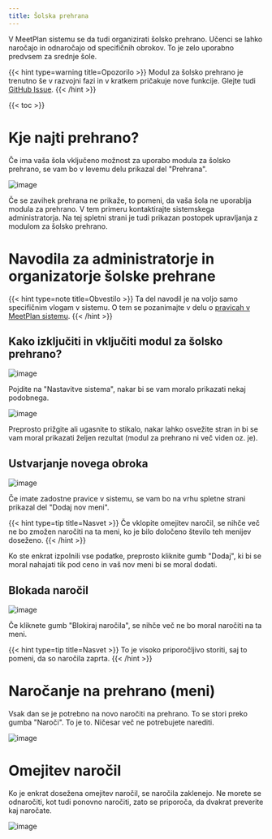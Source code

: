 ```yaml
---
title: Šolska prehrana
---
```


V MeetPlan sistemu se da tudi organizirati šolsko prehrano. Učenci se lahko naročajo in odnaročajo od specifičnih obrokov. To je zelo uporabno predvsem za srednje šole.

{{< hint type=warning title=Opozorilo >}}
Modul za šolsko prehrano je trenutno še v razvojni fazi in v kratkem pričakuje nove funkcije. Glejte tudi [GitHub Issue](https://github.com/MeetPlan/MeetPlanFrontend/issues/54).
{{< /hint >}}

{{< toc >}}

# Kje najti prehrano?
Če ima vaša šola vključeno možnost za uporabo modula za šolsko prehrano, se vam bo v levemu delu prikazal del "Prehrana".

![image](https://user-images.githubusercontent.com/52399966/186728666-debbb281-74fc-40b9-922e-b8288b234311.png)

Če se zavihek prehrana ne prikaže, to pomeni, da vaša šola ne uporablja modula za prehrano. V tem primeru kontaktirajte sistemskega administratorja.
Na tej spletni strani je tudi prikazan postopek upravljanja z modulom za šolsko prehrano.

# Navodila za administratorje in organizatorje šolske prehrane
{{< hint type=note title=Obvestilo >}}
Ta del navodil je na voljo samo specifičnim vlogam v sistemu. O tem se pozanimajte v delu o [pravicah v MeetPlan sistemu](/uporaba/pravice).
{{< /hint >}}

## Kako izključiti in vključiti modul za šolsko prehrano?
![image](https://user-images.githubusercontent.com/52399966/186729773-f0d4e7dc-fd98-4032-a92b-9648c7e85c6b.png)

Pojdite na "Nastavitve sistema", nakar bi se vam moralo prikazati nekaj podobnega.

![image](https://user-images.githubusercontent.com/52399966/186730154-0be50f03-f395-479e-abc5-9c4f03783077.png)

Preprosto prižgite ali ugasnite to stikalo, nakar lahko osvežite stran in bi se vam moral prikazati željen rezultat (modul za prehrano ni več viden oz. je).

## Ustvarjanje novega obroka
![image](https://user-images.githubusercontent.com/52399966/186728130-3e099c82-ed34-4485-a0f6-03fb60cbf559.png)

Če imate zadostne pravice v sistemu, se vam bo na vrhu spletne strani prikazal del "Dodaj nov meni".

{{< hint type=tip title=Nasvet >}}
Če vklopite omejitev naročil, se nihče več ne bo zmožen naročiti na ta meni, ko je bilo določeno število teh menijev doseženo.
{{< /hint >}}

Ko ste enkrat izpolnili vse podatke, preprosto kliknite gumb "Dodaj", ki bi se moral nahajati tik pod ceno in vaš nov meni bi se moral dodati.

## Blokada naročil
![image](https://user-images.githubusercontent.com/52399966/186731121-d42d1ffd-9d16-45f3-9a72-df396a47cc54.png)

Če kliknete gumb "Blokiraj naročila", se nihče več ne bo moral naročiti na ta meni.

{{< hint type=tip title=Nasvet >}}
To je visoko priporočljivo storiti, saj to pomeni, da so naročila zaprta.
{{< /hint >}}

# Naročanje na prehrano (meni)
Vsak dan se je potrebno na novo naročiti na prehrano. To se stori preko gumba "Naroči". To je to. Ničesar več ne potrebujete narediti.

![image](https://user-images.githubusercontent.com/52399966/186731769-9f58745a-29c7-4e52-87f0-bd02dc572d20.png)

# Omejitev naročil
Ko je enkrat dosežena omejitev naročil, se naročila zaklenejo. Ne morete se odnaročiti, kot tudi ponovno naročiti, zato se priporoča, da dvakrat preverite kaj naročate.

![image](https://user-images.githubusercontent.com/52399966/186732296-de3e3bea-64bc-4f0f-a3dd-59208f440b86.png)
